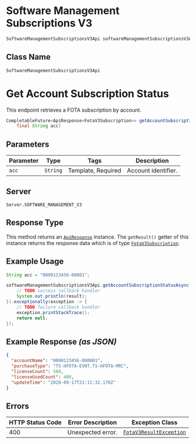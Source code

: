 # Software Management Subscriptions V3

```java
SoftwareManagementSubscriptionsV3Api softwareManagementSubscriptionsV3Api = client.getSoftwareManagementSubscriptionsV3Api();
```

## Class Name

`SoftwareManagementSubscriptionsV3Api`


# Get Account Subscription Status

This endpoint retrieves a FOTA subscription by account.

```java
CompletableFuture<ApiResponse<FotaV3Subscription>> getAccountSubscriptionStatusAsync(
    final String acc)
```

## Parameters

| Parameter | Type | Tags | Description |
|  --- | --- | --- | --- |
| `acc` | `String` | Template, Required | Account identifier. |

## Server

`Server.SOFTWARE_MANAGEMENT_V3`

## Response Type

This method returns an [`ApiResponse`](../../doc/api-response.md) instance. The `getResult()` getter of this instance returns the response data which is of type [`FotaV3Subscription`](../../doc/models/fota-v3-subscription.md).

## Example Usage

```java
String acc = "0000123456-00001";

softwareManagementSubscriptionsV3Api.getAccountSubscriptionStatusAsync(acc).thenAccept(result -> {
    // TODO success callback handler
    System.out.println(result);
}).exceptionally(exception -> {
    // TODO failure callback handler
    exception.printStackTrace();
    return null;
});
```

## Example Response *(as JSON)*

```json
{
  "accountName": "0000123456-000001",
  "purchaseType": "TS-HFOTA-EVNT,TS-HFOTA-MRC",
  "licenseCount": 500,
  "licenseUsedCount": 400,
  "updateTime": "2020-09-17T21:11:32.170Z"
}
```

## Errors

| HTTP Status Code | Error Description | Exception Class |
|  --- | --- | --- |
| 400 | Unexpected error. | [`FotaV3ResultException`](../../doc/models/fota-v3-result-exception.md) |


